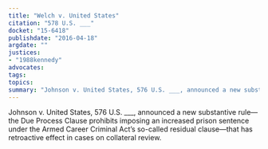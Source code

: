 ```yaml
---
title: "Welch v. United States"
citation: "578 U.S. ___"
docket: "15-6418"
publishdate: "2016-04-18"
argdate: ""
justices:
- "1988kennedy"
advocates:
tags:
topics:
summary: "Johnson v. United States, 576 U.S. ___, announced a new substantive rule—the Due Process Clause prohibits imposing an increased prison sentence under the Armed Career Criminal Act’s so-called residual clause—that has retroactive effect in cases on collateral review."
---
```

Johnson v. United States, 576 U.S. ___, announced a new substantive rule—the Due Process Clause prohibits imposing an increased prison sentence under the Armed Career Criminal Act’s so-called residual clause—that has retroactive effect in cases on collateral review.

